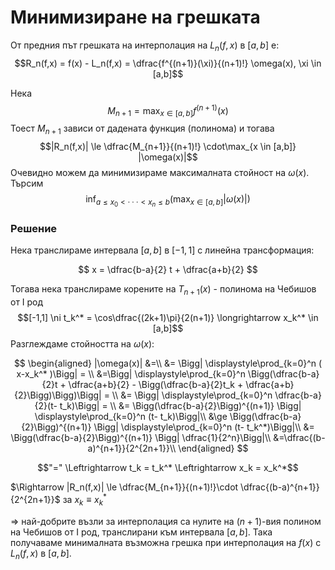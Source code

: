 # Минимизиране на грешката

От предния път грешката на интерполация на $L_n(f,x)$ в $[a,b]$ е:
$$R_n(f,x) = f(x) - L_n(f,x) = \dfrac{f^{(n+1)}(\xi)}{(n+1)!} \omega(x), \xi \in [a,b]$$

Нека $$M_{n+1} = \max_{x \in [a,b]} f^{(n+1)}(x)$$
Тоест $M_{n+1}$ зависи от дадената функция (полинома) и тогава
$$|R_n(f,x)| \le \dfrac{M_{n+1}}{(n+1)!} \cdot\max_{x \in [a,b]} |\omega(x)|$$
Очевидно можем да минимизираме максималната стойност на $\omega(x)$.
Търсим 
$$\inf_{a \le x_0 < \cdot\cdot\cdot < x_n \le b} \Bigg( \max_{x \in [a,b]} |\omega(x)| \Bigg)$$

### Решение

Нека транслираме интервала $[a,b]$ в $[-1,1]$ с линейна трансформация:

$$ x = \dfrac{b-a}{2} t + \dfrac{a+b}{2} $$

Тогава нека транслираме корените на $T_{n+1}(x)$ - полинома на Чебишов от I род 
$$[-1,1] \ni t_k^* = \cos\dfrac{(2k+1)\pi}{2(n+1)} \longrightarrow x_k^* \in [a,b]$$
Разглеждаме стойността на $\omega(x)$:

$$
\begin{aligned}
|\omega(x)| &=\\
&= \Bigg| \displaystyle\prod_{k=0}^n ( x-x_k^* )\Bigg| = \\ 
&=\Bigg| \displaystyle\prod_{k=0}^n \Bigg(\dfrac{b-a}{2}t + \dfrac{a+b}{2} - \Bigg(\dfrac{b-a}{2}t_k + \dfrac{a+b}{2}\Bigg)\Bigg)\Bigg| = \\
&= \Bigg| \displaystyle\prod_{k=0}^n \dfrac{b-a}{2}(t- t_k)\Bigg| = \\
&= \Bigg(\dfrac{b-a}{2}\Bigg)^{(n+1)} \Bigg| \displaystyle\prod_{k=0}^n (t- t_k)\Bigg|\\
&\ge \Bigg(\dfrac{b-a}{2}\Bigg)^{(n+1)} \Bigg| \displaystyle\prod_{k=0}^n (t- t_k^*)\Bigg|\\
&= \Bigg(\dfrac{b-a}{2}\Bigg)^{(n+1)} \Bigg| \dfrac{1}{2^n}\Bigg|\\
&=\dfrac{(b-a)^{n+1}}{2^{2n+1}}\\
\end{aligned}
$$

$$"=" \Leftrightarrow t_k = t_k^* \Leftrightarrow x_k = x_k^*$$

$\Rightarrow |R_n(f,x)| \le \dfrac{M_{n+1}}{(n+1)!}\cdot \dfrac{(b-a)^{n+1}}{2^{2n+1}}$ за $x_k \equiv x_k^*$

$\Rightarrow$ най-добрите възли за интерполация са нулите на $(n+1)$-вия полином на Чебишов от I род, транслирани към интервала $[a,b]$. Така получаваме минималната възможна грешка при интерполация на $f(x)$ с $L_n(f,x)$ в $[a,b]$.
